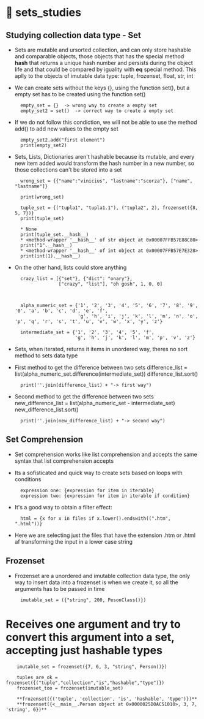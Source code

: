 # &#128013;  sets_studies
## Studying collection data type - Set


* Sets are mutable and ursorted collection, and can only store hashable and comparable objects, those objects that has the special method __hash__ that returns a unique hash number and persists during the object life and that could be compared by iguality with __eq__ special method. This aplly to the objects of imutable data type: tuple, frozenset, float, str, int


* We can create sets without the keys {}, using the function set(), but a empty set has to be created using the function set()


        empty_set = {}  -> wrong way to create a empty set
        empty_set2 = set()  -> correct way to create a empty set

* If we do not follow this condiction, we will not be able to use the method add() to add new values to the empty set

        empty_set2.add("first element")
        print(empty_set2)


* Sets, Lists, Dictionaries aren't hashable because its mutable, and every new item added would transform the hash number in a new number, so those collections can't be stored into a set

        wrong_set = {{"name":"vinicius", "lastname":"scorza"}, ["name", "lastname"]}

        print(wrong_set)

        tuple_set = {("tupla1", "tupla1.1"), ("tupla2", 2), frozenset({8, 5, 7})}
        print(tuple_set)

        * None
        print(tuple_set.__hash__)
        * <method-wrapper '__hash__' of str object at 0x00007FFB57E88C80>
        print("1".__hash__)
        * <method-wrapper '__hash__' of int object at 0x00007FFB57E7E328>
        print(int(1).__hash__)

* On the other hand, lists could store anything

        crazy_list = [{"set"}, {"dict": "onary"},
                      ["crazy", "list"], "oh gosh", 1, 0, 0]



        alpha_numeric_set = {'1', '2', '3', '4', '5', '6', '7', '8', '9', '0', 'a', 'b', 'c', 'd', 'e', 'f',
                             'g', 'h', 'i', 'j', 'k', 'l', 'm', 'n', 'o', 'p', 'q', 'r', 's', 't', 'u', 'v', 'w', 'x', 'y', 'z'}

        intermediate_set = {'1', '2', '3', '4', '5', 'f',
                            'g', 'h', 'j', 'k', 'l', 'm', 'p', 'v', 'z'}

* Sets, when iterated, returns it items in unordered way, theres no sort method to sets data type

* First method to get the difference between two sets
        difference_list = list(alpha_numeric_set.difference(intermediate_set))
        difference_list.sort()

        print(''.join(difference_list) + "-> first way")

* Second method to get the difference between two sets
        new_difference_list = list(alpha_numeric_set - intermediate_set)
        new_difference_list.sort()

        print(''.join(new_difference_list) + "-> second way")


## Set Comprehension

* Set comprehension works like list comprehension and accepts the same syntax that list comprehension accepts
* Its a sofisticated and quick way to create sets based on loops with conditions

        expression one: {expression for item in iterable}
        expression two: {expression for item in iterable if condition}


* It's a good way to obtain a filter effect:

        html = {x for x in files if x.lower().endswith((".htm", ".html"))}

* Here we are selecting just the files that have the extension .htm or .html af transforming the input in a lower case string


## Frozenset

* Frozenset are a unordered and imutable collection data type, the only way to insert data into a frozenset is when we create it, so all the arguments has to be passed in time

        imutable_set = ({"string", 200, PesonClass()})

# Receives one argument and try to convert this argument into a set, accepting just hashable types
        imutable_set = frozenset({7, 6, 3, "string", Person()})

        tuples_are_ok = frozenset({("tuple","collection","is","hashable","type")})
        frozenset_too = frozenset(imutable_set)

        **frozenset({('tuple', 'collection', 'is', 'hashable', 'type')})**
        **frozenset({<__main__.Person object at 0x0000025D0AC51010>, 3, 7, 'string', 6})**
